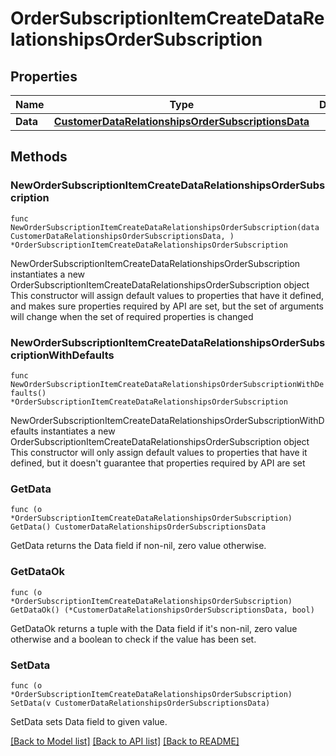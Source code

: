 # OrderSubscriptionItemCreateDataRelationshipsOrderSubscription

## Properties

Name | Type | Description | Notes
------------ | ------------- | ------------- | -------------
**Data** | [**CustomerDataRelationshipsOrderSubscriptionsData**](CustomerDataRelationshipsOrderSubscriptionsData.md) |  | 

## Methods

### NewOrderSubscriptionItemCreateDataRelationshipsOrderSubscription

`func NewOrderSubscriptionItemCreateDataRelationshipsOrderSubscription(data CustomerDataRelationshipsOrderSubscriptionsData, ) *OrderSubscriptionItemCreateDataRelationshipsOrderSubscription`

NewOrderSubscriptionItemCreateDataRelationshipsOrderSubscription instantiates a new OrderSubscriptionItemCreateDataRelationshipsOrderSubscription object
This constructor will assign default values to properties that have it defined,
and makes sure properties required by API are set, but the set of arguments
will change when the set of required properties is changed

### NewOrderSubscriptionItemCreateDataRelationshipsOrderSubscriptionWithDefaults

`func NewOrderSubscriptionItemCreateDataRelationshipsOrderSubscriptionWithDefaults() *OrderSubscriptionItemCreateDataRelationshipsOrderSubscription`

NewOrderSubscriptionItemCreateDataRelationshipsOrderSubscriptionWithDefaults instantiates a new OrderSubscriptionItemCreateDataRelationshipsOrderSubscription object
This constructor will only assign default values to properties that have it defined,
but it doesn't guarantee that properties required by API are set

### GetData

`func (o *OrderSubscriptionItemCreateDataRelationshipsOrderSubscription) GetData() CustomerDataRelationshipsOrderSubscriptionsData`

GetData returns the Data field if non-nil, zero value otherwise.

### GetDataOk

`func (o *OrderSubscriptionItemCreateDataRelationshipsOrderSubscription) GetDataOk() (*CustomerDataRelationshipsOrderSubscriptionsData, bool)`

GetDataOk returns a tuple with the Data field if it's non-nil, zero value otherwise
and a boolean to check if the value has been set.

### SetData

`func (o *OrderSubscriptionItemCreateDataRelationshipsOrderSubscription) SetData(v CustomerDataRelationshipsOrderSubscriptionsData)`

SetData sets Data field to given value.



[[Back to Model list]](../README.md#documentation-for-models) [[Back to API list]](../README.md#documentation-for-api-endpoints) [[Back to README]](../README.md)


